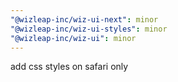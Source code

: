 ```yaml
---
"@wizleap-inc/wiz-ui-next": minor
"@wizleap-inc/wiz-ui-styles": minor
"@wizleap-inc/wiz-ui": minor
---
```


add css styles on safari only
